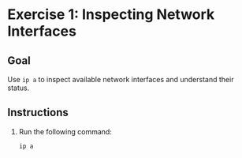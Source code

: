 # Exercise 1: Inspecting Network Interfaces

## Goal
Use `ip a` to inspect available network interfaces and understand their status.

## Instructions
1. Run the following command:
   ```bash
   ip a
